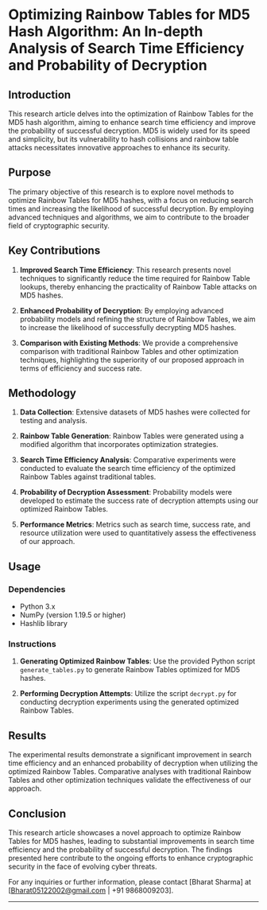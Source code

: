 # Optimizing Rainbow Tables for MD5 Hash Algorithm: An In-depth Analysis of Search Time Efficiency and Probability of Decryption

## Introduction

This research article delves into the optimization of Rainbow Tables for the MD5 hash algorithm, aiming to enhance search time efficiency and improve the probability of successful decryption. MD5 is widely used for its speed and simplicity, but its vulnerability to hash collisions and rainbow table attacks necessitates innovative approaches to enhance its security.

## Purpose

The primary objective of this research is to explore novel methods to optimize Rainbow Tables for MD5 hashes, with a focus on reducing search times and increasing the likelihood of successful decryption. By employing advanced techniques and algorithms, we aim to contribute to the broader field of cryptographic security.

## Key Contributions

1. **Improved Search Time Efficiency**: This research presents novel techniques to significantly reduce the time required for Rainbow Table lookups, thereby enhancing the practicality of Rainbow Table attacks on MD5 hashes.

2. **Enhanced Probability of Decryption**: By employing advanced probability models and refining the structure of Rainbow Tables, we aim to increase the likelihood of successfully decrypting MD5 hashes.

3. **Comparison with Existing Methods**: We provide a comprehensive comparison with traditional Rainbow Tables and other optimization techniques, highlighting the superiority of our proposed approach in terms of efficiency and success rate.

## Methodology

1. **Data Collection**: Extensive datasets of MD5 hashes were collected for testing and analysis.

2. **Rainbow Table Generation**: Rainbow Tables were generated using a modified algorithm that incorporates optimization strategies.

3. **Search Time Efficiency Analysis**: Comparative experiments were conducted to evaluate the search time efficiency of the optimized Rainbow Tables against traditional tables.

4. **Probability of Decryption Assessment**: Probability models were developed to estimate the success rate of decryption attempts using our optimized Rainbow Tables.

5. **Performance Metrics**: Metrics such as search time, success rate, and resource utilization were used to quantitatively assess the effectiveness of our approach.

## Usage

### Dependencies

- Python 3.x
- NumPy (version 1.19.5 or higher)
- Hashlib library

### Instructions

1. **Generating Optimized Rainbow Tables**: Use the provided Python script `generate_tables.py` to generate Rainbow Tables optimized for MD5 hashes.

2. **Performing Decryption Attempts**: Utilize the script `decrypt.py` for conducting decryption experiments using the generated optimized Rainbow Tables.

## Results

The experimental results demonstrate a significant improvement in search time efficiency and an enhanced probability of decryption when utilizing the optimized Rainbow Tables. Comparative analyses with traditional Rainbow Tables and other optimization techniques validate the effectiveness of our approach.

## Conclusion

This research article showcases a novel approach to optimize Rainbow Tables for MD5 hashes, leading to substantial improvements in search time efficiency and the probability of successful decryption. The findings presented here contribute to the ongoing efforts to enhance cryptographic security in the face of evolving cyber threats.

For any inquiries or further information, please contact [Bharat Sharma]  at [Bharat05122002@gmail.com | +91 9868009203].

---
